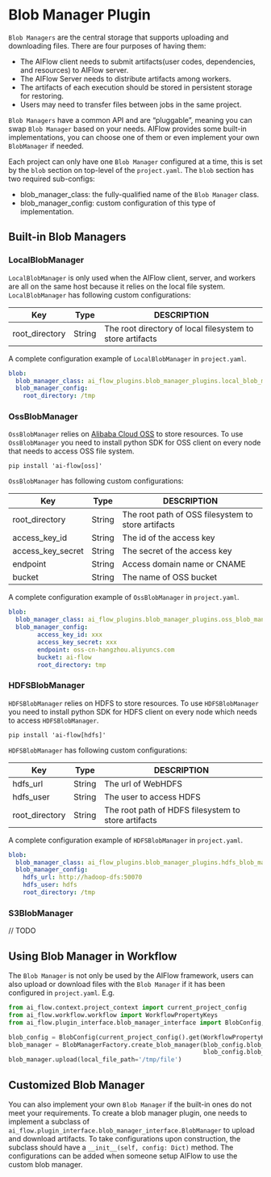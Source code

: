 # Blob Manager Plugin

`Blob Managers` are the central storage that supports uploading and downloading files. There are four purposes of having them:

* The AIFlow client needs to submit artifacts(user codes, dependencies, and resources) to AIFlow server.
* The AIFlow Server needs to distribute artifacts among workers.
* The artifacts of each execution should be stored in persistent storage for restoring.
* Users may need to transfer files between jobs in the same project.

`Blob Managers` have a common API and are “pluggable”, meaning you can swap `Blob Manager` based on your needs. AIFlow provides some built-in implementations, you can choose one of them or even implement your own `BlobManager` if needed. 

Each project can only have one `Blob Manager` configured at a time, this is set by the `blob` section on top-level of the `project.yaml`.   The `blob` section has two required sub-configs:

- blob_manager_class: the fully-qualified name of the `Blob Manager` class.
- blob_manager_config: custom configuration of this type of implementation.

## Built-in Blob Managers

### LocalBlobManager

`LocalBlobManager` is only used when the AIFlow client, server, and workers are all on the same host because it relies on the local file system. `LocalBlobManager` has following custom configurations:

| Key            | Type   | DESCRIPTION                                               |
| -------------- | ------ | --------------------------------------------------------- |
| root_directory | String | The root directory of local filesystem to store artifacts |


A complete configuration example of `LocalBlobManager` in `project.yaml`.

```yaml
blob:
  blob_manager_class: ai_flow_plugins.blob_manager_plugins.local_blob_manager.LocalBlobManager
  blob_manager_config:
    root_directory: /tmp
```

### OssBlobManager

`OssBlobManager` relies on [Alibaba Cloud OSS](https://www.alibabacloud.com/en/product/object-storage-service) to store resources. To use `OssBlobManager` you need to install python SDK for OSS client on every node that needs to access OSS file system.

```shell
pip install 'ai-flow[oss]'
```

 `OssBlobManager` has following custom configurations:

| Key               | Type   | DESCRIPTION                                        |
| ----------------- | ------ | -------------------------------------------------- |
| root_directory    | String | The root path of OSS filesystem to store artifacts |
| access_key_id     | String | The id of the access key                           |
| access_key_secret | String | The secret of the access key                       |
| endpoint          | String | Access domain name or CNAME                        |
| bucket            | String | The name of OSS bucket                             |


A complete configuration example of `OssBlobManager` in `project.yaml`.

```yaml
blob:
  blob_manager_class: ai_flow_plugins.blob_manager_plugins.oss_blob_manager.OssBlobManager
  blob_manager_config:
        access_key_id: xxx
        access_key_secret: xxx
        endpoint: oss-cn-hangzhou.aliyuncs.com
        bucket: ai-flow
        root_directory: tmp
```

### HDFSBlobManager

`HDFSBlobManager` relies on HDFS to store resources. To use `HDFSBlobManager` you need to install python SDK for HDFS client on every node which needs to access `HDFSBlobManager`.

```shell
pip install 'ai-flow[hdfs]'
```

 `HDFSBlobManager` has following custom configurations:

| Key            | Type   | DESCRIPTION                                         |
| -------------- | ------ | --------------------------------------------------- |
| hdfs_url       | String | The url of WebHDFS                                  |
| hdfs_user      | String | The user to access HDFS                             |
| root_directory | String | The root path of HDFS filesystem to store artifacts |


A complete configuration example of `HDFSBlobManager` in `project.yaml`.

```yaml
blob:
  blob_manager_class: ai_flow_plugins.blob_manager_plugins.hdfs_blob_manager.HDFSBlobManager
  blob_manager_config:
    hdfs_url: http://hadoop-dfs:50070
    hdfs_user: hdfs
    root_directory: /tmp
```

### S3BlobManager

// TODO

## Using Blob Manager in Workflow

The `Blob Manager` is not only be used by the AIFlow framework, users can also upload or download files with the `Blob Manager` if it has been configured in `project.yaml`.  E.g.

```python
from ai_flow.context.project_context import current_project_config
from ai_flow.workflow.workflow import WorkflowPropertyKeys
from ai_flow.plugin_interface.blob_manager_interface import BlobConfig, BlobManagerFactory

blob_config = BlobConfig(current_project_config().get(WorkflowPropertyKeys.BLOB))
blob_manager = BlobManagerFactory.create_blob_manager(blob_config.blob_manager_class(),
                                                      blob_config.blob_manager_config())
blob_manager.upload(local_file_path='/tmp/file')
```

## Customized Blob Manager

You can also implement your own `Blob Manager` if the built-in ones do not meet your requirements. To create a blob manager plugin, one needs to implement a subclass of ``ai_flow.plugin_interface.blob_manager_interface.BlobManager`` to upload and download artifacts. To take configurations upon construction, the subclass should have a `__init__(self, config: Dict)` method. The configurations can be added when someone setup AIFlow to use the custom blob manager.

